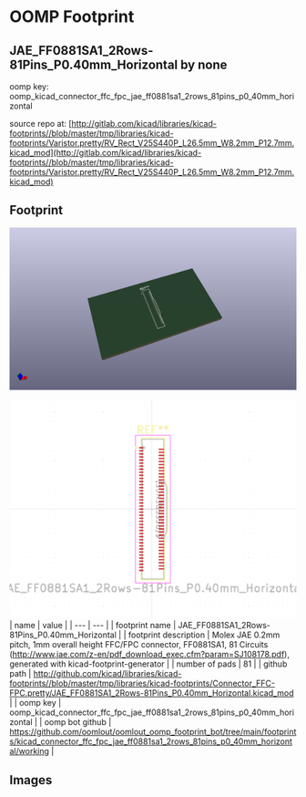 # OOMP Footprint  
## JAE_FF0881SA1_2Rows-81Pins_P0.40mm_Horizontal  by none  
  
oomp key: oomp_kicad_connector_ffc_fpc_jae_ff0881sa1_2rows_81pins_p0_40mm_horizontal  
  
source repo at: [http://gitlab.com/kicad/libraries/kicad-footprints//blob/master/tmp/libraries/kicad-footprints/Varistor.pretty/RV_Rect_V25S440P_L26.5mm_W8.2mm_P12.7mm.kicad_mod](http://gitlab.com/kicad/libraries/kicad-footprints//blob/master/tmp/libraries/kicad-footprints/Varistor.pretty/RV_Rect_V25S440P_L26.5mm_W8.2mm_P12.7mm.kicad_mod)  
## Footprint  
  
[![working_kicad_pcb_3d.png](working_kicad_pcb_3d_600.png)](working_kicad_pcb_3d.png)  
  
[![working.png](working_600.png)](working.png)  
| name | value | 
| --- | --- | 
| footprint name | JAE_FF0881SA1_2Rows-81Pins_P0.40mm_Horizontal | 
| footprint description | Molex JAE 0.2mm pitch, 1mm overall height FFC/FPC connector, FF0881SA1, 81 Circuits (http://www.jae.com/z-en/pdf_download_exec.cfm?param=SJ108178.pdf), generated with kicad-footprint-generator | 
| number of pads | 81 | 
| github path | http://github.com/kicad/libraries/kicad-footprints//blob/master/tmp/libraries/kicad-footprints/Connector_FFC-FPC.pretty/JAE_FF0881SA1_2Rows-81Pins_P0.40mm_Horizontal.kicad_mod | 
| oomp key | oomp_kicad_connector_ffc_fpc_jae_ff0881sa1_2rows_81pins_p0_40mm_horizontal | 
| oomp bot github | https://github.com/oomlout/oomlout_oomp_footprint_bot/tree/main/footprints/kicad_connector_ffc_fpc_jae_ff0881sa1_2rows_81pins_p0_40mm_horizontal/working | 
## Images  
